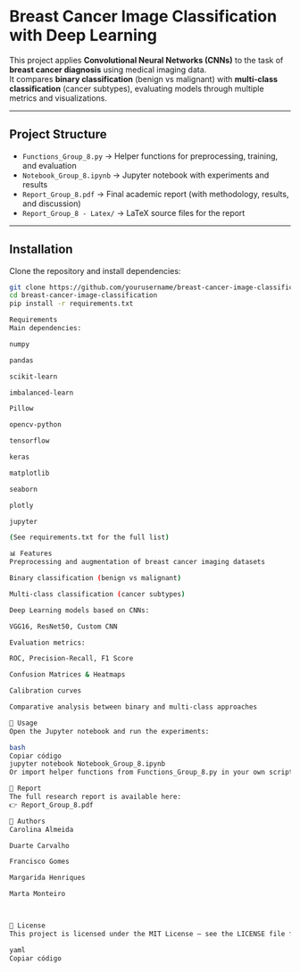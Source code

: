 # Breast Cancer Image Classification with Deep Learning

This project applies **Convolutional Neural Networks (CNNs)** to the task of **breast cancer diagnosis** using medical imaging data.  
It compares **binary classification** (benign vs malignant) with **multi-class classification** (cancer subtypes), evaluating models through multiple metrics and visualizations.

---

##  Project Structure
- `Functions_Group_8.py` → Helper functions for preprocessing, training, and evaluation  
- `Notebook_Group_8.ipynb` → Jupyter notebook with experiments and results  
- `Report_Group_8.pdf` → Final academic report (with methodology, results, and discussion)  
- `Report_Group_8 - Latex/` → LaTeX source files for the report  

---

##  Installation
Clone the repository and install dependencies:

```bash
git clone https://github.com/yourusername/breast-cancer-image-classification.git
cd breast-cancer-image-classification
pip install -r requirements.txt

Requirements
Main dependencies:

numpy

pandas

scikit-learn

imbalanced-learn

Pillow

opencv-python

tensorflow

keras

matplotlib

seaborn

plotly

jupyter

(See requirements.txt for the full list)

📊 Features
Preprocessing and augmentation of breast cancer imaging datasets

Binary classification (benign vs malignant)

Multi-class classification (cancer subtypes)

Deep Learning models based on CNNs:

VGG16, ResNet50, Custom CNN

Evaluation metrics:

ROC, Precision-Recall, F1 Score

Confusion Matrices & Heatmaps

Calibration curves

Comparative analysis between binary and multi-class approaches

🧪 Usage
Open the Jupyter notebook and run the experiments:

bash
Copiar código
jupyter notebook Notebook_Group_8.ipynb
Or import helper functions from Functions_Group_8.py in your own scripts.

📖 Report
The full research report is available here:
👉 Report_Group_8.pdf

👥 Authors
Carolina Almeida

Duarte Carvalho

Francisco Gomes

Margarida Henriques

Marta Monteiro



📜 License
This project is licensed under the MIT License – see the LICENSE file for details.

yaml
Copiar código






